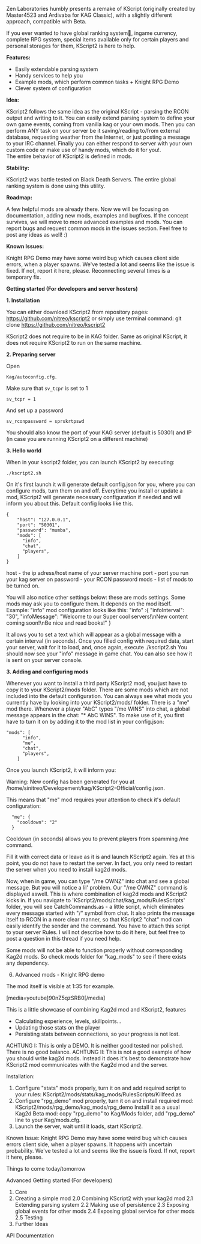 Zen Laboratories humbly presents a remake of KScript (originally created by Master4523 and Ardivaba for KAG Classic), with a slightly different approach, compatible with Beta.

If you ever wanted to have global ranking system:chicken:, ingame currency, complete RPG system, special items available only for certain players and personal storages for them, KScript2 is here to help.

**Features:**

- Easily extendable parsing system
- Handy services to help you
- Example mods, which perform common tasks + Knight RPG Demo
- Clever system of configuration

**Idea:**

KScript2 follows the same idea as the original KScript - parsing the RCON output and writing to it. You can easily extend parsing system to define your own game events, coming from vanilla kag or your own mods. Then you can perform ANY task on your server be it saving/reading to/from external database, requesting weather from the Internet, or just posting a message to your IRC channel. Finally you can either respond to server with your own custom code or make use of handy mods, which do it for you!.  
The entire behavior of KScript2 is defined in mods.

**Stability:**

KScript2 was battle tested on Black Death Servers. The entire global ranking system is done using this utility.

**Roadmap:**

A few helpful mods are already there. Now we will be focusing on documentation, adding new mods, examples and bugfixes. If the concept survives, we will move to more advanced examples and mods.
You can report bugs and request common mods in the issues section.
Feel free to post any ideas as well! :)

**Known Issues:**

Knight RPG Demo may have some weird bug which causes client side errors, when a player spawns.
We've tested a lot and seems like the issue is fixed. If not, report it here, please. Reconnecting several times is a temporary fix.

**Getting started (For developers and server hosters)**

**1. Installation**

You can either download KScript2 from repository pages:
    https://github.com/nitreo/kscript2
or simply use terminal command:
    git clone https://github.com/nitreo/kscript2

KScript2 does not require to be in KAG folder. Same as original KScript, it does not require KScript2 to run on the same machine.

**2. Preparing server**

Open

    Kag/autoconfig.cfg.

Make sure that `sv_tcpr` is set to 1

    sv_tcpr = 1

And set up a password

    sv_rconpassword = sprskrtpswd

You should also know the port of your KAG server (default is 50301) and IP (in case you are running KScript2 on a different machine)

**3. Hello world**

When in your kscript2 folder, you can launch KScript2 by executing:

    ./kscript2.sh

On it's first launch it will generate default config.json for you, where you can configure mods, turn them on and off. Everytime you install or update a mod, KScript2 will generate necessary configuration if needed and will inform you about this.
Default config looks like this.

    {
        "host": "127.0.0.1",
        "port": "50301",
        "password": "mumba",
        "mods": [
          "info",
          "chat",
          "players",
        ]
    }

host - the ip adress/host name of your server machine
port - port you run your kag server on
password - your RCON password
mods - list of mods to be turned on.

You will also notice other settings below: these are mods settings. Some mods may ask you to configure them. It depends on the mod itself. Example: "info" mod configuration looks like this:
        "info" :{
          "infoInterval": "30",
          "infoMessage": "Welcome to our Super cool servers!\nNew content coming soon!\nBe nice and read books!"
        }

It allows you to set a text which will appear as a global message with a certain interval (in seconds).
Once you filled config with required data, start your server, wait for it to load, and, once again, execute
    ./kscript2.sh
You should now see your "info" message in game chat. You can also see how it is sent on your server console.

**3. Adding and configuring mods**

Whenever you want to install a third party KScript2 mod, you just have to copy it to your KScript2/mods folder.
There are some mods which are not included into the default configuration. You can always see what mods you currently have by looking into your KScript2/mods/ folder.
There is a "me" mod there. Whenever a player "AbC" types "/me WINS" into chat, a global message appears in the chat: "* AbC WINS".
To make use of it, you first have to turn it on by adding it to the mod list in your config.json:

    "mods": [
          "info",
          "me",
          "chat",
          "players",
        ]

Once you launch KScript2, it will inform you:

Warning: New config has been generated for you at /home/sinitreo/Developement/kag/KScript2-Official/config.json.

This means that "me" mod requires your attention to check it's default configuration:

      "me": {
        "cooldown": "2"
      }

Cooldown (in seconds) allows you to prevent players from spamming  /me command.

Fill it with correct data or leave as it is and launch KScript2 again.
Yes at this point, you do not have to restart the server. In fact, you only need to restart the server when you need to install kag2d mods.

Now, when in game, you can type "/me OWNZ" into chat and see a global message. But you will notice a lil' problem. Our "/me OWNZ" command is displayed aswell. This is where combination of kag2d mods and KScript2 kicks in. If you navigate to  'KScript2/mods/chat/kag_mods/RulesScripts' folder, you will see CatchCommands.as - a little script, which eliminates every message started with "/" symbol from chat. It also prints the message itself to RCON in a more clear manner, so that KScript2 "chat" mod can easily identify the sender and the command. You have to attach this script to your server Rules. I will not describe how to do it here, but feel free to post a question in this thread if you need help.

Some mods will not be able to function properly without corresponding Kag2d mods. So check mods folder for "kag_mods" to see if there exists any dependency.

6. Advanced mods - Knight RPG demo

The mod itself is visible at 1:35 for example.

[media=youtube]90nZ5qzSRB0[/media]

This is a little showcase of combining Kag2d mod and KScript2, features
- Calculating experience, levels, skillpoints...
- Updating those stats on the player
- Persisting stats between connections, so your progress is not lost.

ACHTUNG I: This is only a DEMO. It is neither good tested nor polished. There is no good balance.
ACHTUNG II: This is not a good example of how you should write kag2d mods. Instead it does it's best to demonstrate how KScript2 mod communicates with the Kag2d mod and the server.

Installation:
1. Configure "stats" mods properly, turn it on and add required script to your rules:
    KScript2/mods/stats/kag_mods/RulesScripts/Killfeed.as
2. Configure "rpg_demo" mod properly, turn it on and install required mod:
    KScript2/mods/rpg_demo/kag_mods/rpg_demo
Install it as a usual Kag2d Beta mod: copy "rpg_demo" to Kag/Mods folder, add "rpg_demo" line to your Kag/mods.cfg.
3. Launch the server, wait until it loads, start KScript2.

Known Issue:
Knight RPG Demo may have some weird bug which causes errors client side, when a player spawns. It happens with uncertain probability. We've tested a lot and seems like the issue is fixed. If not, report it here, please.

Things to come today/tomorrow

Advanced Getting started (For developers)
1. Core
2. Creating a simple mod
 2.0 Combining KScript2 with your kag2d mod
 2.1 Extending parsing system
 2.2 Making use of persistence
 2.3 Exposing global events for other mods
 2.4 Exposing global service for other mods
 2.5 Testing
3. Further Ideas

API Documentation